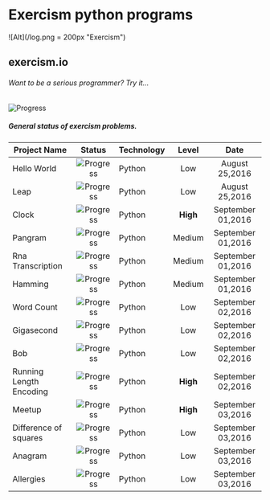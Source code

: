 # Exercism python programs
![Alt](/log.png = 200px "Exercism")
## exercism.io



###### Want to be a serious programmer? Try it...



![Progress](http://progressed.io/bar/21?title=Progress)
##### General status of exercism problems.

| Project Name                        | Status                                    | Technology  | Level    |  Date            |
| ----------------------------------- |:-----------------------------------------:| ----------- | :------: |  :--------:      |
| Hello World                         | ![Progress](http://progressed.io/bar/100) | Python      | Low      |August 25,2016    |
| Leap                                | ![Progress](http://progressed.io/bar/100) | Python      | Low      |August 25,2016    |
| Clock                               | ![Progress](http://progressed.io/bar/100) | Python      | __High__ |September 01,2016 |
| Pangram                             | ![Progress](http://progressed.io/bar/100) | Python      | Medium   |September 01,2016 |
| Rna Transcription                   | ![Progress](http://progressed.io/bar/100) | Python      | Medium   |September 01,2016 |
| Hamming                             | ![Progress](http://progressed.io/bar/100) | Python      | Medium   |September 01,2016 |
| Word Count                          | ![Progress](http://progressed.io/bar/100) | Python      | Low      |September 02,2016 |
| Gigasecond                          | ![Progress](http://progressed.io/bar/100) | Python      | Low      |September 02,2016 |
| Bob                                 | ![Progress](http://progressed.io/bar/100) | Python      | Low      |September 02,2016 |
| Running Length Encoding             | ![Progress](http://progressed.io/bar/100) | Python      | __High__ |September 02,2016 |
| Meetup                              | ![Progress](http://progressed.io/bar/100) | Python      | __High__ |September 03,2016 |
| Difference of squares               | ![Progress](http://progressed.io/bar/100) | Python      | Low      |September 03,2016 |
| Anagram                             | ![Progress](http://progressed.io/bar/100) | Python      | Low      |September 03,2016 |
| Allergies                           | ![Progress](http://progressed.io/bar/10)  | Python      | Low      |September 03,2016 |
